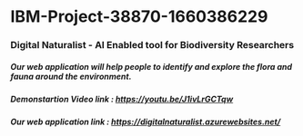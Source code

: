 # IBM-Project-38870-1660386229

### Digital Naturalist - AI Enabled tool for Biodiversity Researchers

##### Our web application will help people to identify and explore the flora and fauna around the environment.

##### Demonstartion Video link : https://youtu.be/J1ivLrGCTqw

##### Our web application link : https://digitalnaturalist.azurewebsites.net/




